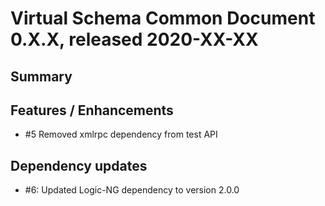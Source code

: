 # Virtual Schema Common Document 0.X.X, released 2020-XX-XX

## Summary

## Features / Enhancements

* #5 Removed xmlrpc dependency from test API

## Dependency updates

* #6: Updated Logic-NG dependency to version 2.0.0
